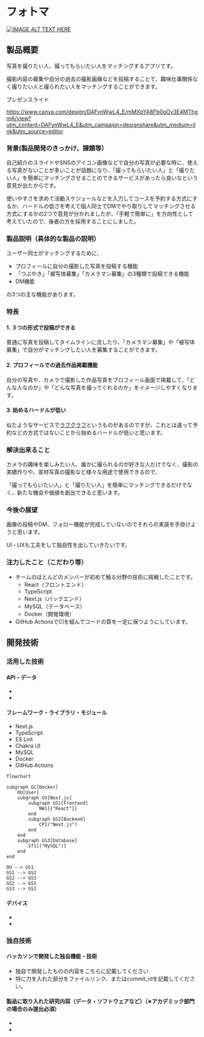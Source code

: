 # フォトマ

[![IMAGE ALT TEXT HERE](https://jphacks.com/wp-content/uploads/2023/07/JPHACKS2023_ogp.png)](https://www.youtube.com/watch?v=yYRQEdfGjEg)

## 製品概要

写真を撮りたい人、撮ってもらいたい人をマッチングするアプリです。

撮影内容の募集や自分の過去の撮影画像などを投稿することで、趣味仕事関係なく撮りたい人と撮られたい人をマッチングすることができます。

プレゼンスライド

https://www.canva.com/design/DAFynWwL4_E/mMXpYA8Fb0gOv3E4MThgmA/view?utm_content=DAFynWwL4_E&utm_campaign=designshare&utm_medium=link&utm_source=editor

### 背景(製品開発のきっかけ、課題等）

自己紹介のスライドやSNSのアイコン画像などで自分の写真が必要な時に、使える写真がないことが多いことが話題になり、「撮ってもらいたい人」と「撮りたい人」を簡単にマッチングさせることのできるサービスがあったら良いなという意見が出たからです。

使いやすさを求めて活動スケジュールなどを入力してコースを予約する方式にするか、ハードルの低さを考えて個人同士でDMでやり取りしてマッチングさせる方式にするかの2つで意見が分かれましたが、「手軽で簡単に」を方向性として考えていたので、後者の方を採用することにしました。

### 製品説明（具体的な製品の説明）

ユーザー同士がマッチングするために、

- プロフィールに自分の撮影した写真を投稿する機能
- 「つぶやき」「被写体募集」「カメラマン募集」の3種類で投稿できる機能
- DM機能

の3つの主な機能があります。

### 特長
#### 1. ３つの形式で投稿ができる

普通に写真を投稿してタイムラインに流したり、「カメラマン募集」や「被写体募集」で自分がマッチングしたい人を募集することができます。

#### 2. プロフィールでの過去作品掲載機能

自分の写真や、カメラで撮影した作品写真をプロフィール画面で掲載して、「どんな人なのか」や「どんな写真を撮ってくれるのか」をイメージしやすくなります。

#### 3. 始めるハードルが低い

似たようなサービスで[ラブグラフ](https://lovegraph.me/)というものがあるのですが、これとは違って予約などの方式ではないことから始めるハードルが低いと思います。

### 解決出来ること

カメラの趣味を楽しみたい人、誰かに撮られるのが好きな人だけでなく、撮影の実績作りや、宣材写真の撮影など様々な用途で使用できるので、

「撮ってもらいたい人」と「撮りたい人」を簡単にマッチングできるだけでなく、新たな機会や価値を創出できると思います。

### 今後の展望

画像の投稿やDM、フォロー機能が完成していないのでそれらの実装を手掛けようと思います。

UI・UXも工夫をして独自性を出していきたいです。

### 注力したこと（こだわり等）
* チームのほとんどのメンバーが初めて触る分野の技術に挑戦したことです。
  * React（フロントエンド）
  * TypeScript
  * Next.js（バックエンド）
  * MySQL（データベース）
  * Docker（開発環境）
* GitHub ActionsでCIを組んでコードの質を一定に保つようにしています。


## 開発技術
### 活用した技術
#### API・データ
* 
* 

#### フレームワーク・ライブラリ・モジュール
* Next.js
* TypeScript
* ES Lint
* Chakra UI
* MySQL
* Docker
* GitHub Actions

```mermaid
flowchart

subgraph GC[Docker]
    OU[User]
    subgraph GV[Next.js]
        subgraph GS1[Frontend]
            NW1{{"React"}}
        end
        subgraph GS2[Backend]
            CP1("Next.js")
        end
    end
    subgraph GS3[Database]
        ST1[("MySQL")]
    end
end

OU --> GS1
GS1 --> GS2
GS2 --> GS3
GS2 --> GS1
GS3 --> GS2
```

#### デバイス
* 
* 

### 独自技術
#### ハッカソンで開発した独自機能・技術
* 独自で開発したものの内容をこちらに記載してください
* 特に力を入れた部分をファイルリンク、またはcommit_idを記載してください。

#### 製品に取り入れた研究内容（データ・ソフトウェアなど）（※アカデミック部門の場合のみ提出必須）
* 
* 
